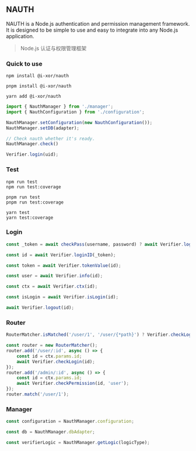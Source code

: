 ## NAUTH

NAUTH is a Node.js authentication and permission management framework. It is designed to be simple to use and easy to integrate into any Node.js application.

> Node.js 认证与权限管理框架

### Quick to use

```shell
npm install @i-xor/nauth

pnpm install @i-xor/nauth

yarn add @i-xor/nauth
```

```ts
import { NauthManager } from './manager';
import { NauthConfiguration } from './configuration';

NauthManager.setConfiguration(new NauthConfiguration());
NauthManager.setDB(adapter);

// Check nauth whether it's ready.
NauthManager.check()
```

```ts
Verifier.login(uid);
```

### Test

```shell
npm run test
npm run test:coverage

pnpm run test 
pnpm run test:coverage

yarn test
yarn test:coverage
```

### Login

```ts
const _token = await checkPass(username, password) ? await Verifier.login(username) : null;

const id = await Verifier.loginID(_token);

const token = await Verifier.tokenValue(id);

const user = await Verifier.info(id);

const ctx = await Verifier.ctx(id);

const isLogin = await Verifier.isLogin(id);

await Verifier.logout(id);
```

### Router
    
```ts
RouterMatcher.isMatched('/user/1', '/user/{*path}') ? Verifier.checkLogin(id) : null;

const router = new RouterMatcher();
router.add('/user/:id', async () => {
    const id = ctx.params.id;
    await Verifier.checkLogin(id);
});
router.add('/admin/:id', async () => {
    const id = ctx.params.id;
    await Verifier.checkPermission(id, 'user');
});
router.match('/user/1');
```

### Manager

```ts
const configuration = NauthManager.configuration;

const db = NauthManager.dbAdapter;

const verifierLogic = NauthManager.getLogic(logicType);
```